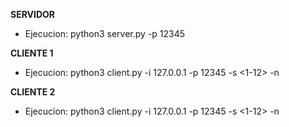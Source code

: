 **SERVIDOR**
- Ejecucion: python3 server.py -p 12345
  
**CLIENTE 1**
- Ejecucion: python3 client.py -i 127.0.0.1 -p 12345 -s <1-12> -n <nickname>
  
**CLIENTE 2**
- Ejecucion: python3 client.py -i 127.0.0.1 -p 12345 -s <1-12> -n <nickname>
